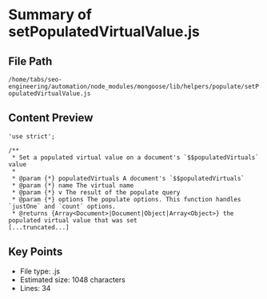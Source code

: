 # Summary of setPopulatedVirtualValue.js
  
## File Path
`/home/tabs/seo-engineering/automation/node_modules/mongoose/lib/helpers/populate/setPopulatedVirtualValue.js`

## Content Preview
```
'use strict';

/**
 * Set a populated virtual value on a document's `$$populatedVirtuals` value
 *
 * @param {*} populatedVirtuals A document's `$$populatedVirtuals`
 * @param {*} name The virtual name
 * @param {*} v The result of the populate query
 * @param {*} options The populate options. This function handles `justOne` and `count` options.
 * @returns {Array<Document>|Document|Object|Array<Object>} the populated virtual value that was set
[...truncated...]
```

## Key Points
- File type: .js
- Estimated size: 1048 characters
- Lines: 34
